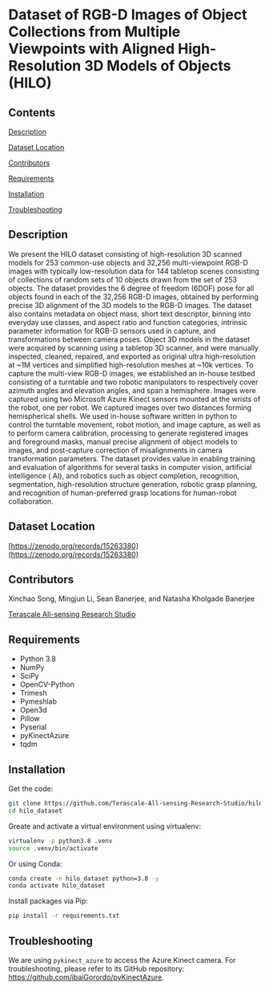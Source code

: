 # Dataset of RGB-D Images of Object Collections from Multiple Viewpoints with Aligned High-Resolution 3D Models of Objects (HILO)

## Contents

[Description](#description)

[Dataset Location](#dataset-location)

[Contributors](#contributors)

[Requirements](#requirements)

[Installation](#installation)

[Troubleshooting](#troubleshooting)

## Description

We present the HILO dataset consisting of high-resolution 3D scanned models for 253 common-use objects and 32,256
multi-viewpoint RGB-D images with typically low-resolution data for 144 tabletop scenes consisting of collections of
random sets of 10 objects drawn from the set of 253 objects. The dataset provides the 6 degree of freedom (6DOF) pose
for all objects found in each of the 32,256 RGB-D images, obtained by performing precise 3D alignment of the 3D models
to the RGB-D images. The dataset also contains metadata on object mass, short text descriptor, binning into everyday use
classes, and aspect ratio and function categories, intrinsic parameter information for RGB-D sensors used in capture,
and transformations between camera poses. Object 3D models in the dataset were acquired by scanning using a tabletop 3D
scanner, and were manually inspected, cleaned, repaired, and exported as original ultra high-resolution at ~1M vertices
and simplified high-resolution meshes at ~10k vertices. To capture the multi-view RGB-D images, we established an
in-house testbed consisting of a turntable and two robotic manipulators to respectively cover azimuth angles and
elevation angles, and span a hemisphere. Images were captured using two Microsoft Azure Kinect sensors mounted at the
wrists of the robot, one per robot. We captured images over two distances forming hemispherical shells. We used in-house
software written in python to control the turntable movement, robot motion, and image capture, as well as to perform
camera calibration, processing to generate registered images and foreground masks, manual precise alignment of object
models to images, and post-capture correction of misalignments in camera transformation parameters. The dataset provides
value in enabling training and evaluation of algorithms for several tasks in computer vision, artificial intelligence (
AI), and robotics such as object completion, recognition, segmentation, high-resolution structure generation, robotic
grasp planning, and recognition of human-preferred grasp locations for human-robot collaboration.

## Dataset Location

[https://zenodo.org/records/15263380](https://zenodo.org/records/15263380)

## Contributors

Xinchao Song, Mingjun Li, Sean Banerjee, and Natasha Kholgade Banerjee

[Terascale All-sensing Research Studio](https://tars-home.github.io)

## Requirements

- Python 3.8
- NumPy
- SciPy
- OpenCV-Python
- Trimesh
- Pymeshlab
- Open3d
- Pillow
- Pyserial
- pyKinectAzure
- tqdm

## Installation

Get the code:

```bash
git clone https://github.com/Terascale-All-sensing-Research-Studio/hilo_dataset.git
cd hilo_dataset
```

Greate and activate a virtual environment using virtualenv:

```bash
virtualenv -p python3.8 .venv
source .venv/bin/activate
```

Or using Conda:

```bash
conda create -n hilo_dataset python=3.8 -y
conda activate hilo_dataset
```

Install packages via Pip:

```bash
pip install -r requirements.txt
```

## Troubleshooting

We are using `pykinect_azure` to access the Azure Kinect camera. For troubleshooting, please refer to its GitHub
repository: https://github.com/ibaiGorordo/pyKinectAzure.

